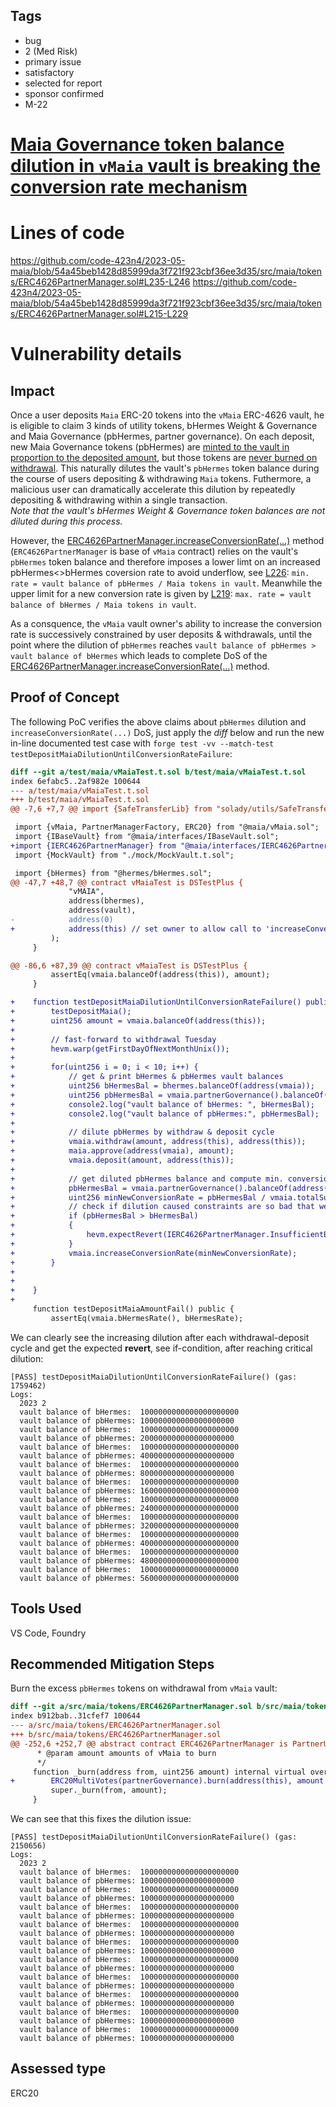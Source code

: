 ## Tags

- bug
- 2 (Med Risk)
- primary issue
- satisfactory
- selected for report
- sponsor confirmed
- M-22

# [Maia Governance token balance dilution in `vMaia` vault is breaking the conversion rate mechanism](https://github.com/code-423n4/2023-05-maia-findings/issues/473) 

# Lines of code

https://github.com/code-423n4/2023-05-maia/blob/54a45beb1428d85999da3f721f923cbf36ee3d35/src/maia/tokens/ERC4626PartnerManager.sol#L235-L246
https://github.com/code-423n4/2023-05-maia/blob/54a45beb1428d85999da3f721f923cbf36ee3d35/src/maia/tokens/ERC4626PartnerManager.sol#L215-L229


# Vulnerability details

## Impact
Once a user deposits `Maia` ERC-20 tokens into the `vMaia` ERC-4626 vault, he is eligible to claim 3 kinds of utility tokens, bHermes Weight & Governance and Maia Governance (pbHermes, partner governance). On each deposit, new Maia Governance tokens (pbHermes) are [minted to the vault in proportion to the deposited amount](https://github.com/code-423n4/2023-05-maia/blob/54a45beb1428d85999da3f721f923cbf36ee3d35/src/maia/tokens/ERC4626PartnerManager.sol#L235-L246), but those tokens are [never burned on withdrawal](https://github.com/code-423n4/2023-05-maia/blob/54a45beb1428d85999da3f721f923cbf36ee3d35/src/maia/tokens/ERC4626PartnerManager.sol#L248-L256). This naturally dilutes the vault's `pbHermes` token balance during the course of users depositing & withdrawing `Maia` tokens. Futhermore, a malicious user can dramatically accelerate this dilution by repeatedly depositing & withdrawing within a single transaction.  
*Note that the vault's bHermes Weight & Governance token balances are not diluted during this process.*  

However, the [ERC4626PartnerManager.increaseConversionRate(...)](https://github.com/code-423n4/2023-05-maia/blob/54a45beb1428d85999da3f721f923cbf36ee3d35/src/maia/tokens/ERC4626PartnerManager.sol#L215-L229) method (`ERC4626PartnerManager` is base of `vMaia` contract) relies on the vault's `pbHermes` token balance and therefore imposes a lower limt on an increased pbHermes<>bHermes coversion rate to avoid underflow, see [L226](https://github.com/code-423n4/2023-05-maia/blob/54a45beb1428d85999da3f721f923cbf36ee3d35/src/maia/tokens/ERC4626PartnerManager.sol#L226): `min. rate = vault balance of pbHermes / Maia tokens in vault`. Meanwhile the upper limit for a new conversion rate is given by [L219](https://github.com/code-423n4/2023-05-maia/blob/54a45beb1428d85999da3f721f923cbf36ee3d35/src/maia/tokens/ERC4626PartnerManager.sol#L219): `max. rate = vault balance of bHermes / Maia tokens in vault`.  

As a consquence, the `vMaia` vault owner's ability to increase the conversion rate is successively constrained by user deposits & withdrawals, until the point where the dilution of `pbHermes` reaches `vault balance of pbHermes > vault balance of bHermes` which leads to complete DoS of the [ERC4626PartnerManager.increaseConversionRate(...)](https://github.com/code-423n4/2023-05-maia/blob/54a45beb1428d85999da3f721f923cbf36ee3d35/src/maia/tokens/ERC4626PartnerManager.sol#L215-L229) method.


## Proof of Concept

The following PoC verifies the above claims about `pbHermes` dilution and `increaseConversionRate(...)` DoS, just apply the *diff* below and run the new in-line documented test case with `forge test -vv --match-test testDepositMaiaDilutionUntilConversionRateFailure`:
```diff
diff --git a/test/maia/vMaiaTest.t.sol b/test/maia/vMaiaTest.t.sol
index 6efabc5..2af982e 100644
--- a/test/maia/vMaiaTest.t.sol
+++ b/test/maia/vMaiaTest.t.sol
@@ -7,6 +7,7 @@ import {SafeTransferLib} from "solady/utils/SafeTransferLib.sol";

 import {vMaia, PartnerManagerFactory, ERC20} from "@maia/vMaia.sol";
 import {IBaseVault} from "@maia/interfaces/IBaseVault.sol";
+import {IERC4626PartnerManager} from "@maia/interfaces/IERC4626PartnerManager.sol";
 import {MockVault} from "./mock/MockVault.t.sol";

 import {bHermes} from "@hermes/bHermes.sol";
@@ -47,7 +48,7 @@ contract vMaiaTest is DSTestPlus {
             "vMAIA",
             address(bhermes),
             address(vault),
-            address(0)
+            address(this) // set owner to allow call to 'increaseConversionRate'
         );
     }

@@ -86,6 +87,39 @@ contract vMaiaTest is DSTestPlus {
         assertEq(vmaia.balanceOf(address(this)), amount);
     }

+    function testDepositMaiaDilutionUntilConversionRateFailure() public {
+        testDepositMaia();
+        uint256 amount = vmaia.balanceOf(address(this));
+
+        // fast-forward to withdrawal Tuesday
+        hevm.warp(getFirstDayOfNextMonthUnix());
+
+        for(uint256 i = 0; i < 10; i++) {
+            // get & print bHermes & pbHermes vault balances
+            uint256 bHermesBal = bhermes.balanceOf(address(vmaia));
+            uint256 pbHermesBal = vmaia.partnerGovernance().balanceOf(address(vmaia));
+            console2.log("vault balance of bHermes: ", bHermesBal);
+            console2.log("vault balance of pbHermes:", pbHermesBal);
+
+            // dilute pbHermes by withdraw & deposit cycle
+            vmaia.withdraw(amount, address(this), address(this));
+            maia.approve(address(vmaia), amount);
+            vmaia.deposit(amount, address(this));
+
+            // get diluted pbHermes balance and compute min. conversion rate accordingly
+            pbHermesBal = vmaia.partnerGovernance().balanceOf(address(vmaia));
+            uint256 minNewConversionRate = pbHermesBal / vmaia.totalSupply();
+            // check if dilution caused constraints are so bad that we get DoS
+            if (pbHermesBal > bHermesBal)
+            {
+                hevm.expectRevert(IERC4626PartnerManager.InsufficientBacking.selector);
+            }
+            vmaia.increaseConversionRate(minNewConversionRate);
+        }
+
+
+    }
+
     function testDepositMaiaAmountFail() public {
         assertEq(vmaia.bHermesRate(), bHermesRate);

```

We can clearly see the increasing dilution after each withdrawal-deposit cycle and get the expected **revert**, see if-condition, after reaching critical dilution:
```
[PASS] testDepositMaiaDilutionUntilConversionRateFailure() (gas: 1759462)
Logs:
  2023 2
  vault balance of bHermes:  1000000000000000000000
  vault balance of pbHermes: 100000000000000000000
  vault balance of bHermes:  1000000000000000000000
  vault balance of pbHermes: 200000000000000000000
  vault balance of bHermes:  1000000000000000000000
  vault balance of pbHermes: 400000000000000000000
  vault balance of bHermes:  1000000000000000000000
  vault balance of pbHermes: 800000000000000000000
  vault balance of bHermes:  1000000000000000000000
  vault balance of pbHermes: 1600000000000000000000
  vault balance of bHermes:  1000000000000000000000
  vault balance of pbHermes: 2400000000000000000000
  vault balance of bHermes:  1000000000000000000000
  vault balance of pbHermes: 3200000000000000000000
  vault balance of bHermes:  1000000000000000000000
  vault balance of pbHermes: 4000000000000000000000
  vault balance of bHermes:  1000000000000000000000
  vault balance of pbHermes: 4800000000000000000000
  vault balance of bHermes:  1000000000000000000000
  vault balance of pbHermes: 5600000000000000000000
```

## Tools Used
VS Code, Foundry

## Recommended Mitigation Steps

Burn the excess `pbHermes` tokens on withdrawal from `vMaia` vault:
```diff
diff --git a/src/maia/tokens/ERC4626PartnerManager.sol b/src/maia/tokens/ERC4626PartnerManager.sol
index b912bab..31cfef7 100644
--- a/src/maia/tokens/ERC4626PartnerManager.sol
+++ b/src/maia/tokens/ERC4626PartnerManager.sol
@@ -252,6 +252,7 @@ abstract contract ERC4626PartnerManager is PartnerUtilityManager, Ownable, ERC46
      * @param amount amounts of vMaia to burn
      */
     function _burn(address from, uint256 amount) internal virtual override checkTransfer(from, amount) {
+        ERC20MultiVotes(partnerGovernance).burn(address(this), amount * bHermesRate);
         super._burn(from, amount);
     }

```

We can see that this fixes the dilution issue:
```
[PASS] testDepositMaiaDilutionUntilConversionRateFailure() (gas: 2150656)
Logs:
  2023 2
  vault balance of bHermes:  1000000000000000000000
  vault balance of pbHermes: 100000000000000000000
  vault balance of bHermes:  1000000000000000000000
  vault balance of pbHermes: 100000000000000000000
  vault balance of bHermes:  1000000000000000000000
  vault balance of pbHermes: 100000000000000000000
  vault balance of bHermes:  1000000000000000000000
  vault balance of pbHermes: 100000000000000000000
  vault balance of bHermes:  1000000000000000000000
  vault balance of pbHermes: 100000000000000000000
  vault balance of bHermes:  1000000000000000000000
  vault balance of pbHermes: 100000000000000000000
  vault balance of bHermes:  1000000000000000000000
  vault balance of pbHermes: 100000000000000000000
  vault balance of bHermes:  1000000000000000000000
  vault balance of pbHermes: 100000000000000000000
  vault balance of bHermes:  1000000000000000000000
  vault balance of pbHermes: 100000000000000000000
  vault balance of bHermes:  1000000000000000000000
  vault balance of pbHermes: 100000000000000000000
```



## Assessed type

ERC20